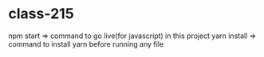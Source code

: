 # class-215
npm start => command to go live(for javascript) in this project
yarn install => command to install yarn before running any file 
